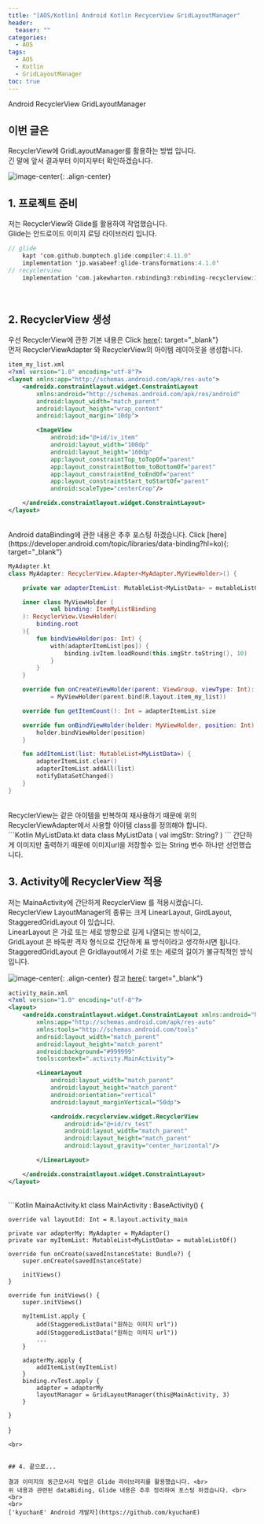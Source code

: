 ```yaml
---
title: "[AOS/Kotlin] Android Kotlin RecycerView GridLayoutManager"
header:
  teaser: ""
categories:
  - AOS
tags:
  - AOS
  - Kotlin
  - GridLayoutManager
toc: true
---
```


Android RecyclerView GridLayoutManager

## 이번 글은
RecyclerView에 GridLayoutManager를 활용하는 방법 입니다.<br>
긴 말에 앞서 결과부터 이미지부터 확인하겠습니다.

![image-center](/assets/images/chan9u/210110/android_gridlayout.jpeg){: .align-center}




## 1. 프로젝트 준비

저는 RecyclerView와 Glide를 활용하여 작업했습니다.<br>
Glide는 안드로이드 이미지 로딩 라이브러리 입니다.<br>

```Kotlin
// glide
    kapt 'com.github.bumptech.glide:compiler:4.11.0'
    implementation 'jp.wasabeef:glide-transformations:4.1.0'
// recyclerview
    implementation 'com.jakewharton.rxbinding3:rxbinding-recyclerview:3.1.0'

```

<br>

## 2. RecyclerView 생성

우선 RecyclerView에 관한 기본 내용은 Click [here](https://developer.android.com/guide/topics/ui/layout/recyclerview?hl=ko){: target="_blank"}
<br>
먼저 RecyclerViewAdapter 와 RecyclerView의 아이템 레이아웃을 생성합니다.<br>

```xml
item_my_list.xml
<?xml version="1.0" encoding="utf-8"?>
<layout xmlns:app="http://schemas.android.com/apk/res-auto">
    <androidx.constraintlayout.widget.ConstraintLayout
        xmlns:android="http://schemas.android.com/apk/res/android"
        android:layout_width="match_parent"
        android:layout_height="wrap_content"
        android:layout_margin="10dp">

        <ImageView
            android:id="@+id/iv_item"
            android:layout_width="100dp"
            android:layout_height="160dp"
            app:layout_constraintTop_toTopOf="parent"
            app:layout_constraintBottom_toBottomOf="parent"
            app:layout_constraintEnd_toEndOf="parent"
            app:layout_constraintStart_toStartOf="parent"
            android:scaleType="centerCrop"/>

    </androidx.constraintlayout.widget.ConstraintLayout>
</layout>
```
<br>
<layout 태그가 들어간 이유는 dataBinding을 사용했기 때문입니다.<br>
Android dataBinding에 관한 내용은 추후 포스팅 하겠습니다.   Click [here](https://developer.android.com/topic/libraries/data-binding?hl=ko){: target="_blank"}
<br>

```Kotlin
MyAdapter.kt
class MyAdapter: RecyclerView.Adapter<MyAdapter.MyViewHolder>() {

    private var adapterItemList: MutableList<MyListData> = mutableListOf()

    inner class MyViewHolder (
            val binding: ItemMyListBinding
    ): RecyclerView.ViewHolder(
        binding.root
    ){
        fun bindViewHolder(pos: Int) {
            with(adapterItemList[pos]) {
                binding.ivItem.loadRound(this.imgStr.toString(), 10)
            }
        }
    }

    override fun onCreateViewHolder(parent: ViewGroup, viewType: Int): MyViewHolder
            = MyViewHolder(parent.bind(R.layout.item_my_list))

    override fun getItemCount(): Int = adapterItemList.size

    override fun onBindViewHolder(holder: MyViewHolder, position: Int) {
        holder.bindViewHolder(position)
    }

    fun addItemList(list: MutableList<MyListData>) {
        adapterItemList.clear()
        adapterItemList.addAll(list)
        notifyDataSetChanged()
    }
}
```
<br>
RecyclerView는 같은 아이템을 반복하여 재사용하기 때문에 위의 RecyclerViewAdapter에서 사용할 아이템 class를 정의해야 합니다.
<br>
```Kotlin
MyListData.kt
data class MyListData (
    val imgStr: String?
)
```
간단하게 이미지만 출력하기 때문에 이미지url을 저장할수 있는 String 변수 하나만 선언했습니다.<br>


## 3. Activity에 RecyclerView 적용

저는 MainaActivity에 간단하게 RecyclerView 를 적용시켰습니다. <br>
RecyclerView LayoutManager의 종류는 크게 LinearLayout, GirdLayout, StaggeredGridLayout 이 있습니다. <br>
LinearLayout 은 가로 또는 세로 방향으로 길게 나열되는 방식이고, <br>
GridLayout 은 바둑판 격자 형식으로 간단하게 표 방식이라고 생각하시면 됩니다. <br>
StaggeredGridLayout 은 Gridlayout에서 가로 또는 세로의 길이가 불규칙적인 방식입니다. <br>

![image-center](/assets/images/chan9u/210110/android_layoutmanager.png){: .align-center}
참고 [here](https://androidride.com/recyclerview-android-simple-tutorial-listview-checkbox-example/){: target="_blank"}
<br>

```xml
activity_main.xml
<?xml version="1.0" encoding="utf-8"?>
<layout>
    <androidx.constraintlayout.widget.ConstraintLayout xmlns:android="http://schemas.android.com/apk/res/android"
        xmlns:app="http://schemas.android.com/apk/res-auto"
        xmlns:tools="http://schemas.android.com/tools"
        android:layout_width="match_parent"
        android:layout_height="match_parent"
        android:background="#999999"
        tools:context=".activity.MainActivity">

        <LinearLayout
            android:layout_width="match_parent"
            android:layout_height="match_parent"
            android:orientation="vertical"
            android:layout_marginVertical="50dp">

            <androidx.recyclerview.widget.RecyclerView
                android:id="@+id/rv_test"
                android:layout_width="match_parent"
                android:layout_height="match_parent"
                android:layout_gravity="center_horizontal"/>

        </LinearLayout>

    </androidx.constraintlayout.widget.ConstraintLayout>
</layout>
```
<br>
```Kotlin
MainaActivity.kt
class MainActivity : BaseActivity<ActivityMainBinding>() {

    override val layoutId: Int = R.layout.activity_main

    private var adapterMy: MyAdapter = MyAdapter()
    private var myItemList: MutableList<MyListData> = mutableListOf()

    override fun onCreate(savedInstanceState: Bundle?) {
        super.onCreate(savedInstanceState)

        initViews()
    }

    override fun initViews() {
        super.initViews()

        myItemList.apply {
            add(StaggeredListData("원하는 이미지 url"))
            add(StaggeredListData("원하는 이미지 url"))
            ...
        }

        adapterMy.apply {
            addItemList(myItemList)
        }
        binding.rvTest.apply {
            adapter = adapterMy
            layoutManager = GridLayoutManager(this@MainActivity, 3)
        }

    }

}
```
<br>


## 4. 끝으로...

결과 이미지의 둥근모서리 작업은 Glide 라이브러리를 활용했습니다. <br>
위 내용과 관련된 dataBiding, Glide 내용은 추후 정리하여 포스팅 하겠습니다. <br>
<br>
<br>
['kyuchanE' Android 개발자](https://github.com/kyuchanE)
